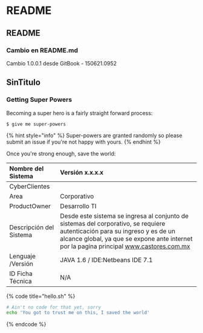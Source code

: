 # README

## README

### Cambio en README.md

Cambio 1.0.0.1 desde GitBook - 150621.0952

## SinTitulo

### Getting Super Powers

Becoming a super hero is a fairly straight forward process:

```text
$ give me super-powers
```

{% hint style="info" %}
Super-powers are granted randomly so please submit an issue if you're not happy with yours.
{% endhint %}

Once you're strong enough, save the world:

| Nombre del Sistema|  Versión x.x.x.x |
| :--- | :--- |
| CyberClientes |  | 1.0.0.0 |
| Area | Corporativo |
| ProductOwner  | Desarrollo TI  |
| Descripción del Sistema  | Desde este sistema se ingresa al conjunto de sistemas del corporativo, se requiere autenticación para su ingreso y es de un alcance global, ya que se expone ante internet por la pagina principal www.castores.com.mx |
| Lenguaje /Versión  | JAVA 1.6 / IDE:Netbeans IDE 7.1 |
| ID Ficha Técnica | N/A |




{% code title="hello.sh" %}
```bash
# Ain't no code for that yet, sorry
echo 'You got to trust me on this, I saved the world'
```
{% endcode %}

